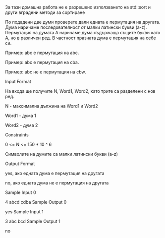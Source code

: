 За тази домашна работа не е разрешено използването на std::sort и други вградени методи за сортиране

По подадени две думи проверете дали едната е пермутация на другата. Дума наричаме последователност от малки латински букви (a-z). Пермутация на думата А наричаме дума съдържаща същите букви като А, но в различен ред. В частност празната дума е пермутация на себе си.

Пример: abc е пермутация на abc.

Пример: abc е пермутация на cba.

Пример: abc не е пермутация на cbw.

Input Format

На входа ще получите N, Word1, Word2, като трите са разделени с нов ред.

N - максимална дължина на Word1 и Word2

Word1 - дума 1

Word2 - дума 2

Constraints

0 <= N <= 150 * 10 ^ 6

Символите на думите са малки латински букви (a-z)

Output Format

yes, ако едната дума е пермутация на другата

no, ако едната дума не е пермутация на другата

Sample Input 0

4
abcd
cdba
Sample Output 0

yes
Sample Input 1

3
abc
bcd
Sample Output 1

no
